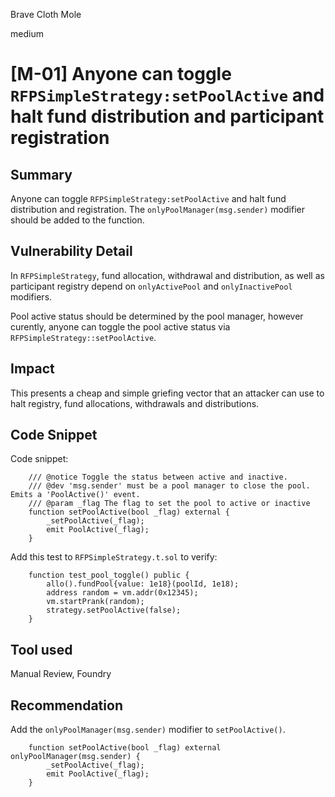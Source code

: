 Brave Cloth Mole

medium

# [M-01] Anyone can toggle `RFPSimpleStrategy:setPoolActive` and halt fund distribution and participant registration
## Summary

Anyone can toggle `RFPSimpleStrategy:setPoolActive` and halt fund distribution and registration.  The `onlyPoolManager(msg.sender)` modifier should be added to the function.

## Vulnerability Detail

In `RFPSimpleStrategy`, fund allocation, withdrawal and distribution, as well as participant registry depend on `onlyActivePool` and `onlyInactivePool` modifiers.

Pool active status should be determined by the pool manager, however curently, anyone can toggle the pool active status via `RFPSimpleStrategy::setPoolActive`.

## Impact

This presents a cheap and simple griefing vector that an attacker can use to halt registry, fund allocations, withdrawals and distributions.

## Code Snippet

Code snippet:

``` solidity
    /// @notice Toggle the status between active and inactive.
    /// @dev 'msg.sender' must be a pool manager to close the pool. Emits a 'PoolActive()' event.
    /// @param _flag The flag to set the pool to active or inactive
    function setPoolActive(bool _flag) external {
        _setPoolActive(_flag);
        emit PoolActive(_flag);
    }
```

Add this test to `RFPSimpleStrategy.t.sol` to verify:

``` solidity
    function test_pool_toggle() public {
        allo().fundPool{value: 1e18}(poolId, 1e18);
        address random = vm.addr(0x12345);
        vm.startPrank(random);
        strategy.setPoolActive(false);
    }
```

## Tool used

Manual Review, Foundry

## Recommendation

Add the `onlyPoolManager(msg.sender)` modifier to `setPoolActive()`.

``` solidity
    function setPoolActive(bool _flag) external onlyPoolManager(msg.sender) {
        _setPoolActive(_flag);
        emit PoolActive(_flag);
    }
```